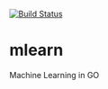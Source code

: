 [![Build Status](https://travis-ci.org/mennanov/mlearn.svg?branch=master)](https://travis-ci.org/mennanov/mlearn)
# mlearn
Machine Learning in GO
